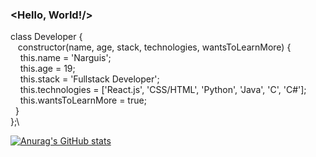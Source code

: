 ### <Hello, World!/>

class Developer {\
&nbsp; &nbsp;constructor(name, age, stack, technologies, wantsToLearnMore) {\
&nbsp; &nbsp; this.name = 'Narguis';\
&nbsp; &nbsp; this.age = 19;\
&nbsp; &nbsp; this.stack = 'Fullstack Developer';\
&nbsp; &nbsp; this.technologies = ['React.js', 'CSS/HTML', 'Python', 'Java', 'C', 'C#'];\
&nbsp; &nbsp; this.wantsToLearnMore = true;\
&nbsp; }\
};\


<!--
**narguis/narguis** is a ✨ _special_ ✨ repository because its `README.md` (this file) appears on your GitHub profile.

Here are some ideas to get you started:

- 🔭 I’m currently working on ...
- 🌱 I’m currently learning ...
- 👯 I’m looking to collaborate on ...
- 🤔 I’m looking for help with ...
- 💬 Ask me about ...
- 📫 How to reach me: ...
- 😄 Pronouns: ...
- ⚡ Fun fact: ...
-->

[![Anurag's GitHub stats](https://github-readme-stats.vercel.app/api?username=narguis)](https://github.com/anuraghazra/github-readme-stats)
